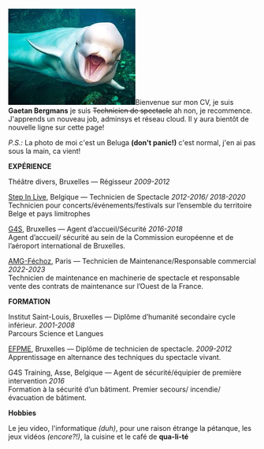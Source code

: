 ![Ma photo d'un beluga](https://raw.githubusercontent.com/Hillman-gaetan/CV/refs/heads/main/Beluga%20HUB.jpg)Bienvenue sur mon CV, je suis **Gaetan Bergmans** je suis ~~Technicien de spectacle~~ ah non, je recommence.
J'apprends un nouveau job, adminsys et réseau cloud. Il y aura bientôt de nouvelle ligne sur cette page! 

_P.S.:_ La photo de moi c'est un Beluga **(don't panic!)** c'est normal, j'en ai pas sous la main, ca vient!

**EXPÉRIENCE**

Théâtre divers, Bruxelles — Régisseur
 _2009-2012_

[Step In Live](https://stepinlive.be/fr/bienvenue), Belgique — Technicien de Spectacle
 _2012-2016/ 2018-2020_     
Technicien  pour  concerts/événements/festivals sur l’ensemble du territoire Belge et pays limitrophes

[G4S](https://www.g4s.com/fr-fr), Bruxelles — Agent d’accueil/Sécurité
 _2016-2018_           
Agent d’accueil/ sécurité au sein de la Commission européenne et de l’aéroport international de Bruxelles.

[AMG-Féchoz](https://amg-fechoz.com/), Paris — Technicien de Maintenance/Responsable commercial
 _2022-2023_         
Technicien de maintenance en machinerie de spectacle et responsable vente des contrats de maintenance sur l’Ouest de la France.

**FORMATION**

Institut Saint-Louis, Bruxelles — Diplôme d’humanité secondaire cycle inférieur.
 _2001-2008_      
Parcours Science et Langues

[EFPME](https://www.efp.be/), Bruxelles — Diplôme de technicien de spectacle.
 _2009-2012_           
Apprentissage en alternance des techniques du spectacle vivant.

G4S Training, Asse, Belgique — Agent de sécurité/équipier de première intervention
 _2016_         
Formation à la sécurité d’un bâtiment. Premier secours/ incendie/ évacuation de bâtiment.


**Hobbies**

Le jeu video, l'informatique _(duh)_, pour une raison étrange la pétanque, les jeux vidéos _(encore?!)_, la cuisine et le café de **qua-li-té** 

